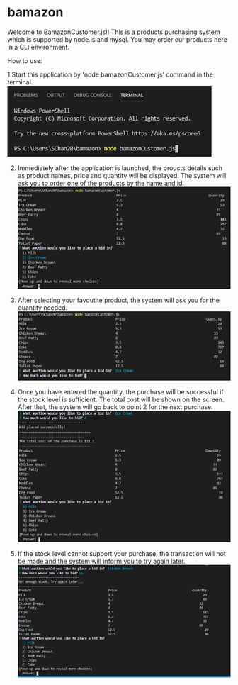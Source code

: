 # bamazon

Welcome to BamazonCustomer.js!! This is a products purchasing system which is supported by node.js and mysql. You may order our products here in a CLI environment.

How to use:

1.Start this application by 'node bamazonCustomer.js' command in the terminal.
![Alt text](https://github.com/ymanhei/bamazon/blob/master/screenshots/1.PNG?raw=true "Optional Title")

2. Immediately after the application is launched, the proucts details such as product names, price and quantity will be displayed.
The system will ask you to order one of the products by the name and id.
![Alt text](https://github.com/ymanhei/bamazon/blob/master/screenshots/2.PNG?raw=true "Optional Title")

3. After selecting your favoutite product, the system will ask you for the quantity needed.
![Alt text](https://github.com/ymanhei/bamazon/blob/master/screenshots/3.PNG?raw=true "Optional Title")

4. Once you have entered the quantity, the purchase will be successful if the stock level is sufficient. The total cost will be shown on the screen. After that, the system will go back to point 2 for the next purchase.
![Alt text](https://github.com/ymanhei/bamazon/blob/master/screenshots/4.PNG?raw=true "Optional Title")

5. If the stock level cannot support your purchase, the transaction will not be made and the system will inform you to try again later.
![Alt text](https://github.com/ymanhei/bamazon/blob/master/screenshots/5.PNG?raw=true "Optional Title")
